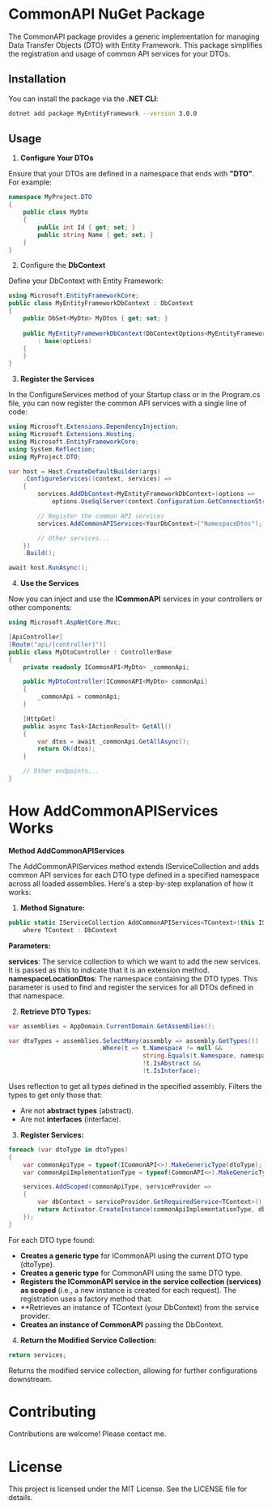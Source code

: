 # CommonAPI NuGet Package

The CommonAPI package provides a generic implementation for managing Data Transfer Objects (DTO) with Entity Framework. This package simplifies the registration and usage of common API services for your DTOs.

## Installation
You can install the package via the **.NET CLI**:

```bash
dotnet add package MyEntityFramework --version 3.0.0
```
## Usage
1) **Configure Your DTOs**

Ensure that your DTOs are defined in a namespace that ends with **"DTO"**. 
For example:

```csharp
namespace MyProject.DTO
{
    public class MyDto
    {
        public int Id { get; set; }
        public string Name { get; set; }
    }
}
```

2) Configure the **DbContext**

Define your DbContext with Entity Framework:

```csharp
using Microsoft.EntityFrameworkCore;
public class MyEntityFrameworkDbContext : DbContext
{
    public DbSet<MyDto> MyDtos { get; set; }
    
    public MyEntityFrameworkDbContext(DbContextOptions<MyEntityFrameworkDbContext> options)
        : base(options)
    {
    }
}
```

3) **Register the Services**

In the ConfigureServices method of your Startup class or in the Program.cs file, you can now register the common API services with a single line of code:

```csharp
using Microsoft.Extensions.DependencyInjection;
using Microsoft.Extensions.Hosting;
using Microsoft.EntityFrameworkCore;
using System.Reflection;
using MyProject.DTO;

var host = Host.CreateDefaultBuilder(args)
    .ConfigureServices((context, services) =>
    {
        services.AddDbContext<MyEntityFrameworkDbContext>(options =>
            options.UseSqlServer(context.Configuration.GetConnectionString("DefaultConnection")));

        // Register the common API services
        services.AddCommonAPIServices<YourDbContext>("NamespaceDtos");

        // Other services...
    })
    .Build();

await host.RunAsync();

```
4. **Use the Services**

Now you can inject and use the **ICommonAPI<DTO>** services in your controllers or other components:


```csharp
using Microsoft.AspNetCore.Mvc;

[ApiController]
[Route("api/[controller]")]
public class MyDtoController : ControllerBase
{
    private readonly ICommonAPI<MyDto> _commonApi;

    public MyDtoController(ICommonAPI<MyDto> commonApi)
    {
        _commonApi = commonApi;
    }

    [HttpGet]
    public async Task<IActionResult> GetAll()
    {
        var dtos = await _commonApi.GetAllAsync();
        return Ok(dtos);
    }

    // Other endpoints...
}
```

# How AddCommonAPIServices Works

**Method AddCommonAPIServices**

The AddCommonAPIServices method extends IServiceCollection and adds common API services for each DTO type defined in a specified namespace across all loaded assemblies. Here's a step-by-step explanation of how it works:

1) **Method Signature:**

```csharp
public static IServiceCollection AddCommonAPIServices<TContext>(this IServiceCollection services, string namespaceLocationDtos)
    where TContext : DbContext
```

**Parameters:**

__services__: The service collection to which we want to add the new services. It is passed as this to indicate that it is an extension method.
__namespaceLocationDtos__: The namespace containing the DTO types. This parameter is used to find and register the services for all DTOs defined in that namespace.

2) **Retrieve DTO Types:**

```csharp
var assemblies = AppDomain.CurrentDomain.GetAssemblies();

var dtoTypes = assemblies.SelectMany(assembly => assembly.GetTypes())
                         .Where(t => t.Namespace != null &&
                                     string.Equals(t.Namespace, namespaceLocationDtos, StringComparison.InvariantCultureIgnoreCase) &&
                                     !t.IsAbstract && 
                                     !t.IsInterface);
```
Uses reflection to get all types defined in the specified assembly.
Filters the types to get only those that:
 - Are not **abstract types** (abstract).
 - Are not **interfaces** (interface).

3) **Register Services:**

```csharp
foreach (var dtoType in dtoTypes)
{
    var commonApiType = typeof(ICommonAPI<>).MakeGenericType(dtoType);
    var commonApiImplementationType = typeof(CommonAPI<>).MakeGenericType(dtoType);

    services.AddScoped(commonApiType, serviceProvider =>
    {
        var dbContext = serviceProvider.GetRequiredService<TContext>();
        return Activator.CreateInstance(commonApiImplementationType, dbContext);
    });
}
```

For each DTO type found:
 - **Creates a generic type** for ICommonAPI<DTO> using the current DTO type (dtoType).
 - **Creates a generic type** for CommonAPI<DTO> using the same DTO type.
 - **Registers the ICommonAPI<DTO> service in the service collection (services) as scoped** (i.e., a new instance is created for each request).
The registration uses a factory method that:
 - **Retrieves an instance of TContext (your DbContext) from the service provider.
 - **Creates an instance of CommonAPI<DTO>** passing the DbContext.

4) **Return the Modified Service Collection:**

```csharp
return services;
```
Returns the modified service collection, allowing for further configurations downstream.

# Contributing
Contributions are welcome! Please contact me.

# License
This project is licensed under the MIT License. See the LICENSE file for details.


